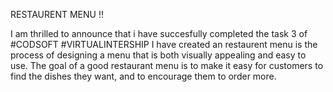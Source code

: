 RESTAURENT MENU !!

I am thrilled to announce that i have succesfully completed the task 3 of #CODSOFT
#VIRTUALINTERSHIP 
I have created an restaurent menu is the process of designing a menu that is
both visually appealing and easy to use. The goal of a good restaurant menu
is to make it easy for customers to find the dishes they want, and to
encourage them to order more.
